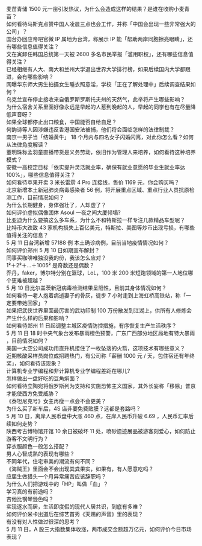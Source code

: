 麦苗青储 1500 元一亩引发热议，为什么会造成这样的结果？是谁在收购小麦青苗？  
如何看待马斯克点赞中国人凌晨三点也会工作，并称「中国会出现一些非常强大的公司」？  
国台办回应帝吧官微 IP 属地为台湾，称展示 IP 能「帮助两岸同胞擦亮眼睛」，还有哪些信息值得关注？  
文在寅卸任韩国总统第一天被 2600 多名市民举报「滥用职权」，还有哪些信息值得关注？  
已经相继有人大、南大和兰州大学退出世界大学排行榜，如果后续国内大学都跟进，会有哪些影响？  
网曝华东师大男生拍摄女生睡衣照意淫，学校「正在了解处理中」后续调查结果如何？  
乌克兰宣布停止接收来自俄罗斯罗斯托夫州的天然气，此举将产生哪些影响？  
为什么宿舍关系里面好像永远是早起的人惹到晚起的人，早起的同学也有在尽量降低声音呀？  
如果全球都停止出口粮食，中国能否自给自足？  
何韵诗等人因涉嫌违反香港国安法被捕，他们将会面临怎样的法律制裁？  
南京一男子当「结婚黄牛」 18 个月内与四名女子闪婚闪离，对此你怎么看？如何从法律角度解读？  
董明珠称孟羽童直播带货是义务劳动，依旧作为管理人来培养，如何看待这种培养模式？  
安徽一高校定目标「依实提升灵活就业率，确保有就业意愿的毕业生就业率达 100%」，哪些信息值得关注？  
如何看待苹果开卖 3 米长雷雳 4 Pro 连接线，售价 1169 元，你会购买吗？  
北京新增本土新冠肺炎病毒感染者 56 例，将开展重点区域、重点行业人员抗原检测工作，目前情况如何？  
为什么长期健身，身体强壮了，人却虚了？  
如何评价虚拟偶像团体 Asoul 一夜之间大厦倾塌?  
比亚迪为什么要搞这么多车系，为什么不和特斯拉一样专注几款精品车型呢？  
比特币大跌致 43 家机构损失上百亿美元，特斯拉、美图等炒币出现亏损，有哪些值得关注的信息？  
5 月 11 日台湾新增 57188 例 本土确诊病例，目前当地疫情情况如何？  
如何评价郑州 5 月 10 日如期宣布解封？  
同事买咖啡唯独没我的份，我该怎么应对？  
1²＋2²＋…＋1005² 是奇数还是偶数？  
乔丹，faker，博尔特分别在篮球，LoL，100 米 200 米短跑领域的第一人地位哪个更难被超越？  
5 月 10 日比尔盖茨新冠病毒检测结果呈阳性，目前其身体情况如何？  
如何看待一老人抱着病逝妻子的骨灰，徒步 7 小时走到上海虹桥高铁站，称「一定要带她回家」？  
如果把武侠世界里面最厉害的武功印制 100 万份散发到江湖上，供所有人修炼会产生什么样的后果和影响？  
如何看待郑州 11 日起调整主城区疫情防控措施，有序恢复生产生活秩序？  
5 月 11 日 18 时中央气象台发布暴雨橙色预警，广东广西部分地区局地有特大暴雨 ，目前情况如何？  
美国一太空公司成功用直升机接住了一枚坠落的火箭，这项技术有哪些意义？  
近期核酸采样员岗位成招聘热门，有公司称「薪酬 1000 元 / 天，包住宿还有年终奖」，如何看待该现象？  
计算机专业学编程和非计算机专业学编程差距在哪儿?  
怎样做出一盘好吃的豆角焖面？  
如何看待立陶宛将俄罗斯列为支持和实施恐怖主义国家，其外长妄称「移除」普京才能使西方免受威胁？  
《泰坦尼克号》女主再瘦一点会不会更美？  
为什么买了新车后，4S 店非要免费贴膜？这都是套路吗？  
5 月 10 日，离岸人民币盘中大涨 460 点，在岸人民币升破 6.69 ，人民币汇率后续如何走势？  
陕西考古博物馆开馆 10 余日被破坏 11 处，喷砂遗迹展品被游客刻爱心，如何防止游客不文明行为？  
穿衣服颜色一般怎么搭配？  
男人心智成熟的表现有哪些？  
不同年代，住宅审美的潮流有何不同？  
《海贼王》里面会不会出现粪粪果实，如果有，有人愿意吃吗？  
应届生做猎头一个月异常痛苦应该辞职吗？  
为什么人们把游戏中的「HP」叫做「血」？  
学习真的有前途吗？  
吉他比钢琴逊色吗？  
实现逐水而居，生活即度假的现代人居共识，到底有多难？  
如何评价米卡出道后在综艺首秀《天赐的声音》里的表现？  
有没有对人性做过很深的思考？  
5 月 11 日，A 股三大指数集体收涨，两市成交金额超万亿元，如何评价今日市场表现？  
